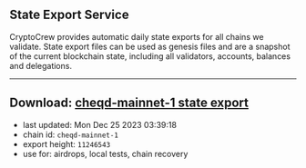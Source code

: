 ## State Export Service
CryptoCrew provides automatic daily state exports for all chains we validate. State export files can be used as genesis files and are a snapshot of the current blockchain state, including all validators, accounts, balances and delegations.

---
**Download: [cheqd-mainnet-1 state export](https://dl.ccvalidators.com/SERVICE/cheqd/cheqd-mainnet-1_export_11246543.json)**
---

- last updated: Mon Dec 25 2023 03:39:18
- chain id: `cheqd-mainnet-1`
- export height: `11246543`
- use for: airdrops, local tests, chain recovery
